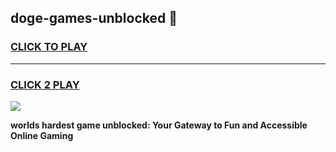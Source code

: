 
## doge-games-unblocked 👋
<h3>
<a href="https://premium.freeplayer.one?title=doge-games-unblocked&ref=14F">CLICK TO PLAY</a></h3>
<hr>

<h3>
<a href="https://premium.freeplayer.one?title=doge-games-unblocked&ref=14F">CLICK 2 PLAY</a>
  
</h3>

<a href="https://premium.freeplayer.one?title=doge-games-unblocked&ref=12F/"><img src="https://clearcache.store/games.png"></a>


**worlds hardest game unblocked: Your Gateway to Fun and Accessible Online Gaming**
